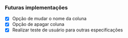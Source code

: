 ### Futuras implementações
- [x] Opção de mudar o nome da coluna
- [x] Opção de apagar coluna
- [x] Realizar teste de usuário para outras especificações
